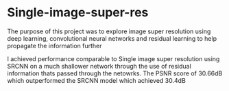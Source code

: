 # Single-image-super-res
The purpose of this project was to explore image super resolution using deep learning, convolutional neural networks and residual learning to help propagate the information further 

I achieved performance comparable to Single image super resolution using SRCNN on a much shallower network through the use of residual information thats passed through the netowrks.
The PSNR score of 30.66dB which outperformed the SRCNN model which achieved 30.4dB
